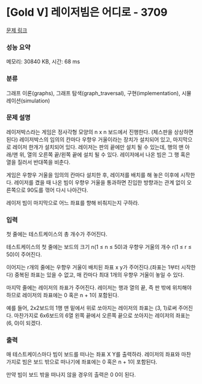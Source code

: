 # [Gold V] 레이저빔은 어디로 - 3709 

[문제 링크](https://www.acmicpc.net/problem/3709) 

### 성능 요약

메모리: 30840 KB, 시간: 68 ms

### 분류

그래프 이론(graphs), 그래프 탐색(graph_traversal), 구현(implementation), 시뮬레이션(simulation)

### 문제 설명

<p>레이저박스라는 게임은 정사각형  모양의 n x n 보드에서 진행한다. (체스판을 상상하면 된다) 레이저박스의 임의의 칸마다 우향우 거울이라는 장치가 설치되어 있고, 마지막으로 레이저 한개가 설치되어 있다. 레이저는 판의 끝에만 설치 될 수 있는데, 행의 맨 아래/맨 위, 열의 오른쪽 끝/왼쪽 끝에 설치 될 수 있다. 레이저에서 나온 빔은 그 행 혹은 열을 질러서 반대쪽을 비춘다.</p>

<p>게임은 우향우 거울을 임의의 칸마다 설치한 후, 레이저를 배치를 해 놓은 이후에 시작한다. 레이저를 켰을 때 나온 빔이 우향우 거울을 통과하면 진입한 방향과는 관계 없이 오른쪽으로 90도를 꺾어 다시 나아간다. </p>

<p>레이저 빔이 마지막으로 어느 좌표를 향해 비춰지는지 구하라.</p>

### 입력 

 <p>첫 줄에는 테스트케이스의 총 개수가 주어진다.</p>

<p>테스트케이스의 첫 줄에는 보드의 크기 n(1 ≤ n ≤ 50)과 우향우 거울의 개수 r(1 ≤ r ≤ 50)이 주어진다.</p>

<p>이어지는 r개의 줄에는 우향우 거울이 배치된 좌표 x y가 주어진다.(좌표는 1부터 시작한다) 중복된 좌표는 있을 수 없고, 매 칸마다 최대 1개의 우향우 거울이 놓일 수 있다.</p>

<p>마지막 줄에는 레이저의 좌표가 주어진다. 레이저는 행과 열의 끝, 즉 판 밖에 위치해야 하므로 레이저의 좌표에는 0 혹은 n + 1이 포함된다. </p>

<p>예를 들어, 2x2보드의 1행 맨 밑에서 위로 쏘아지는 레이저의 좌표는 (3, 1)로써 주어진다. 마찬가지로 6x6보드의 6열 왼쪽 끝에서 오른쪽 끝으로 쏘아지는 레이저의 좌표는 (6, 0)이 되겠다.</p>

### 출력 

 <p>매 테스트케이스마다 빔이 보드를 떠나는 좌표 X Y를 출력하라. 레이저의 좌표와 마찬가지로 빔은 보드 밖으로 떠나기에 좌표에는 0 혹은 n + 1이 포함된다. </p>

<p>만약 빔이 보드 밖을 떠나지 않을 경우의 출력은 0 0이 된다.</p>

